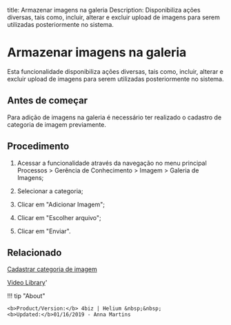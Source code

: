 title: Armazenar imagens na galeria
Description: Disponibiliza ações diversas, tais como, incluir, alterar e excluir upload de imagens para serem utilizadas posteriormente no sistema.
# Armazenar imagens na galeria

Esta funcionalidade disponibiliza ações diversas, tais como, incluir, alterar e
excluir upload de imagens para serem utilizadas posteriormente no sistema.

Antes de começar
--------------------

Para adição de imagens na galeria é necessário ter realizado o cadastro de
categoria de imagem previamente.

Procedimento
----------------

1.  Acessar a funcionalidade através da navegação no menu principal Processos \>
    Gerência de Conhecimento \> Imagem \> Galeria de Imagens;

2.  Selecionar a categoria;

3.  Clicar em "Adicionar Imagem";

4.  Clicar em "Escolher arquivo";

5.  Clicar em "Enviar".


Relacionado
-------

[Cadastrar categoria de imagem](/pt-br/4biz-helium/processes/knowledge/configuration/register-image-category.html)


<i class='fa fa-youtube-play  fa-2x' style='color:#97ce17;vertical-align: middle;'> </i> [Video Library](https://www.youtube.com/playlist?list=PLB5qK2uzf2RMbaWr-pRsc9bsaVnc_xTzd)'

!!! tip "About"

    <b>Product/Version:</b> 4biz | Helium &nbsp;&nbsp;
    <b>Updated:</b>01/16/2019 - Anna Martins
